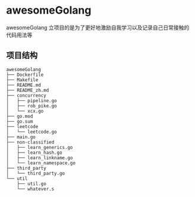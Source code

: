 # awesomeGolang
awesomeGolang 立项目的是为了更好地激励自我学习以及记录自己日常接触的代码用法等

## 项目结构 
```
awesomeGolang 
├── Dockerfile
├── Makefile
├── README.md
├── README_zh.md
├── concurrency
│   ├── pipeline.go
│   ├── rob_pike.go
│   └── xcx.go
├── go.mod
├── go.sum
├── leetcode
│   └── leetcode.go
├── main.go
├── non-classified
│   ├── learn_generics.go
│   ├── learn_hash.go
│   ├── learn_linkname.go
│   └── learn_namespace.go
├── third_party
│   └── third_party.go
└── util
    ├── util.go
    └── whatever.s
```
